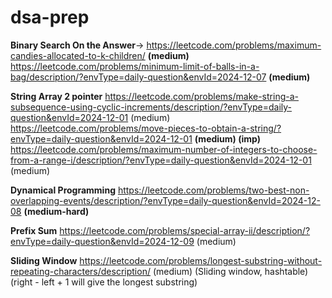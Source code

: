 # dsa-prep
**Binary Search On the Answer**-> https://leetcode.com/problems/maximum-candies-allocated-to-k-children/ **(medium)**
https://leetcode.com/problems/minimum-limit-of-balls-in-a-bag/description/?envType=daily-question&envId=2024-12-07 **(medium)**

**String Array 2 pointer**
https://leetcode.com/problems/make-string-a-subsequence-using-cyclic-increments/description/?envType=daily-question&envId=2024-12-01 (medium)
https://leetcode.com/problems/move-pieces-to-obtain-a-string/?envType=daily-question&envId=2024-12-01 **(medium) (imp)**
https://leetcode.com/problems/maximum-number-of-integers-to-choose-from-a-range-i/description/?envType=daily-question&envId=2024-12-01 (medium)

**Dynamical Programming**
https://leetcode.com/problems/two-best-non-overlapping-events/description/?envType=daily-question&envId=2024-12-08 **(medium-hard)**

**Prefix Sum**
https://leetcode.com/problems/special-array-ii/description/?envType=daily-question&envId=2024-12-09 (medium)

**Sliding Window**
https://leetcode.com/problems/longest-substring-without-repeating-characters/description/ (medium) (Sliding window, hashtable) (right - left + 1 will give the longest substring)
